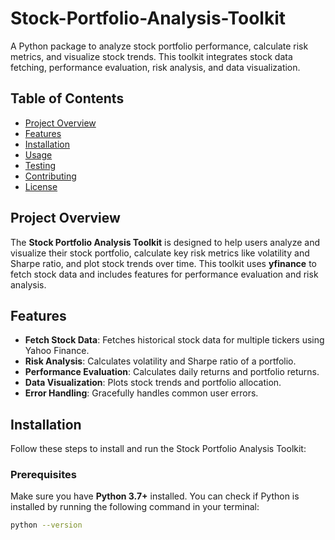 # Stock-Portfolio-Analysis-Toolkit

A Python package to analyze stock portfolio performance, calculate risk metrics, and visualize stock trends. This toolkit integrates stock data fetching, performance evaluation, risk analysis, and data visualization.

## Table of Contents
- [Project Overview](#project-overview)
- [Features](#features)
- [Installation](#installation)
- [Usage](#usage)
- [Testing](#testing)
- [Contributing](#contributing)
- [License](#license)

## Project Overview

The **Stock Portfolio Analysis Toolkit** is designed to help users analyze and visualize their stock portfolio, calculate key risk metrics like volatility and Sharpe ratio, and plot stock trends over time. This toolkit uses **yfinance** to fetch stock data and includes features for performance evaluation and risk analysis.

## Features
- **Fetch Stock Data**: Fetches historical stock data for multiple tickers using Yahoo Finance.
- **Risk Analysis**: Calculates volatility and Sharpe ratio of a portfolio.
- **Performance Evaluation**: Calculates daily returns and portfolio returns.
- **Data Visualization**: Plots stock trends and portfolio allocation.
- **Error Handling**: Gracefully handles common user errors.

## Installation

Follow these steps to install and run the Stock Portfolio Analysis Toolkit:

### Prerequisites
Make sure you have **Python 3.7+** installed. You can check if Python is installed by running the following command in your terminal:
```bash
python --version
